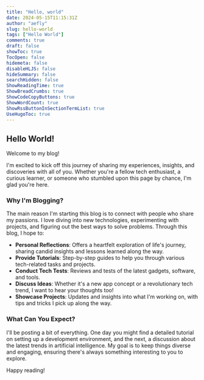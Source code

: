 ```yaml
---
title: "Hello, world"
date: 2024-05-15T11:15:31Z
author: "aefly"
slug: hello-world
tags: ["Hello World"]
comments: true
draft: false
showToc: true
TocOpen: false
hidemeta: false
disableHLJS: false
hideSummary: false
searchHidden: false
ShowReadingTime: true
ShowBreadCrumbs: true
ShowCodeCopyButtons: true
ShowWordCount: true
ShowRssButtonInSectionTermList: true
UseHugoToc: true
---
```


## Hello World!

Welcome to my blog!

I'm excited to kick off this journey of sharing my experiences, insights, and discoveries with all of you. Whether you're a fellow tech enthusiast, a curious learner, or someone who stumbled upon this page by chance, I'm glad you're here.

### Why I'm Blogging?

The main reason I'm starting this blog is to connect with people who share my passions. I love diving into new technologies, experimenting with projects, and figuring out the best ways to solve problems. Through this blog, I hope to:

- **Personal Reflections**: Offers a heartfelt exploration of life's journey, sharing candid insights and lessons learned along the way.
- **Provide Tutorials**: Step-by-step guides to help you through various tech-related tasks and projects.
- **Conduct Tech Tests**: Reviews and tests of the latest gadgets, software, and tools.
- **Discuss Ideas**: Whether it's a new app concept or a revolutionary tech trend, I want to hear your thoughts too!
- **Showcase Projects**: Updates and insights into what I'm working on, with tips and tricks I pick up along the way.

### What Can You Expect?

I'll be posting a bit of everything. One day you might find a detailed tutorial on setting up a development environment, and the next, a discussion about the latest trends in artificial intelligence. My goal is to keep things diverse and engaging, ensuring there's always something interesting to you to explore.

Happy reading!
